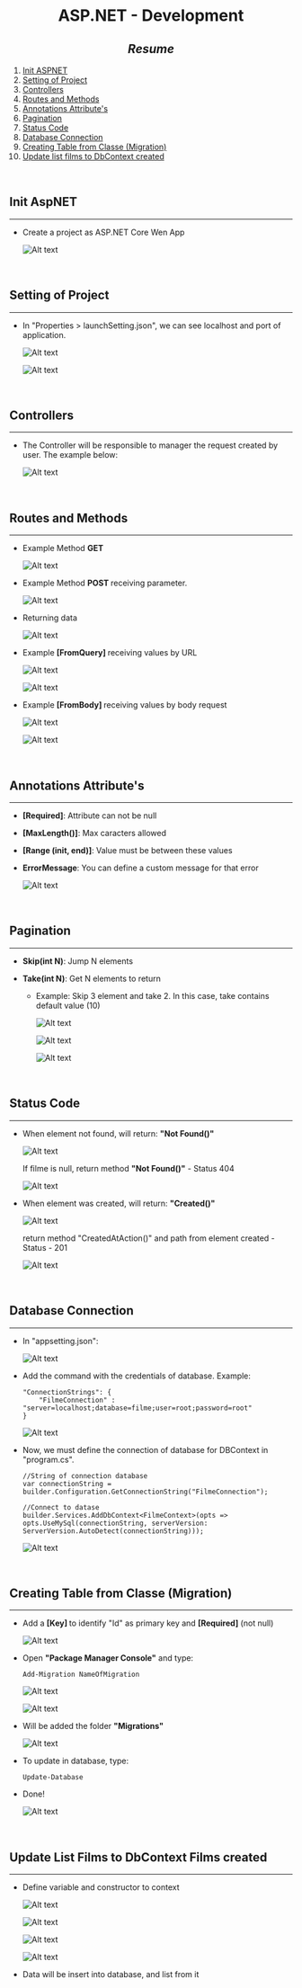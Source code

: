 <h1 align="center" id="installEntityFramework"> ASP.NET - Development </h1>

<h2 id="files" align="center"> <i> Resume </i></h2>

<ol>
<li><a href="#init"> Init ASPNET </a></li>
<li><a href="#setting"> Setting of Project </a></li>
<li><a href="#controller"> Controllers </a></li>
<li><a href="#routes"> Routes and Methods </a></li>
<li><a href="#annotationAttributes"> Annotations Attribute's </a></li>
<li><a href="#pagination"> Pagination </a></li>
<li><a href="#statusCode"> Status Code </a></li>
<li><a href="#databaseConnection"> Database Connection </a></li>
<li><a href="#migration"> Creating Table from Classe (Migration) </a></li>
<li><a href="#context"> Update list films to DbContext created </a></li>
</ol>

</br>
<h2 id="testUnit"> Init AspNET </h2>
<hr>

- <p> Create a project as ASP.NET Core Wen App </p>
        
    ![Alt text](image.png)

</p> 

</br>
<h2 id="setting"> Setting of Project </h2>
<hr>

- <p> In "Properties > launchSetting.json", we can see localhost and port of application. </p>

    ![Alt text](image-1.png)

    ![Alt text](image-2.png)

</br>
<h2 id="controller"> Controllers </h2>
<hr>

- <p> The Controller will be responsible to manager the request created by user. The example below: </p>

    ![Alt text](image-4.png)


</br>
<h2 id="routes"> Routes and Methods </h2>
<hr>

- <p> Example Method <b> GET </b> </p>

    ![Alt text](image-5.png)

- <p> Example Method <b> POST </b> receiving parameter. </p>

    ![Alt text](image-6.png)

- <p> Returning data </p>

    ![Alt text](image-8.png)

- <p> Example <b> [FromQuery] </b> receiving values by URL

    ![Alt text](image-9.png)

    ![Alt text](image-10.png)
    
- <p> Example <b> [FromBody] </b> receiving values by body request

    ![Alt text](image-11.png)
    
    ![Alt text](image-13.png)


</br>
<h2 id="annotationAttributes"> Annotations Attribute's </h2>
<hr>

- <p> <b> [Required]</b>: Attribute can not be null</p>
- <p> <b> [MaxLength()]</b>: Max caracters allowed</p>
- <p> <b> [Range (init, end)]</b>: Value must be between these values </p>
- <p> <b> ErrorMessage</b>: You can define a custom message for that error</p>

    ![Alt text](image-7.png)


</br>
<h2 id="pagination"> Pagination </h2>
<hr>

- <p> <b> Skip(int N)</b>: Jump N elements
- <p> <b> Take(int N)</b>: Get N elements to return

  -   Example: Skip 3 element and take 2. In this case, take contains default value (10)

        ![Alt text](image-20.png)

        ![Alt text](image-14.png)

        ![Alt text](image-15.png)

    
</br>
<h2 id="statusCode"> Status Code </h2>
<hr>

- <p> When element not found, will return: <b>"Not Found()"</b> </p>

    ![Alt text](image-16.png)

    If filme is null, return method <b>"Not Found()"</b> - Status 404

    ![Alt text](image-17.png)

- <p> When element was created, will return: <b>"Created()"</b> </p>

    ![Alt text](image-19.png)

    return method "CreatedAtAction()" and path from element created - Status - 201

    ![Alt text](image-18.png)
    
    
</br>
<h2 id="databaseConnection"> Database Connection </h2>
<hr>

-   <p> In "appsetting.json": </p>

    ![Alt text](image-21.png)

-   <p> Add the command with the credentials of database. Example: </p>

        "ConnectionStrings": {
            "FilmeConnection" : "server=localhost;database=filme;user=root;password=root"
        }

    ![Alt text](image-22.png)

-   <p> Now, we must define the connection of database for DBContext in "program.cs". </p>

        //String of connection database
        var connectionString = builder.Configuration.GetConnectionString("FilmeConnection");
                
        //Connect to datase
        builder.Services.AddDbContext<FilmeContext>(opts => opts.UseMySql(connectionString, serverVersion: ServerVersion.AutoDetect(connectionString)));

    ![Alt text](image-23.png)
        
    
</br>
<h2 id="migration"> Creating Table from Classe (Migration) </h2>
<hr>

-   <p> Add a <b> [Key] </b> to identify "Id" as primary key and <b>[Required]</b> (not null) </p>

    ![Alt text](image-24.png)

-   <p> Open <b>"Package Manager Console"</b> and type:

        Add-Migration NameOfMigration
    
    ![Alt text](image-25.png)

    ![Alt text](image-27.png)

-   <p> Will be added the folder <b>"Migrations"</b> </p>

    ![Alt text](image-28.png)


-   <p> To update in database, type: </p>

        Update-Database

-   <p> Done! </p>

    ![Alt text](image-29.png)

               
</br>
<h2 id="context"> Update List Films to DbContext Films created </h2>
<hr>

-   <p> Define variable and constructor to context </p>
    
    ![Alt text](image-30.png)

    ![Alt text](image-31.png)

    ![Alt text](image-32.png)

    ![Alt text](image-33.png)

-   <p> Data will be insert into database, and list from it </p>